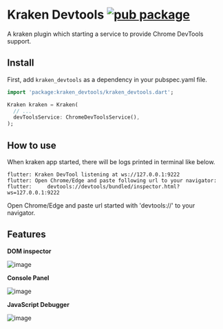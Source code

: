 # Kraken Devtools [![pub package](https://img.shields.io/pub/v/kraken_devtools.svg)](https://pub.dev/packages/kraken_devtools)

A kraken plugin which starting a service to provide Chrome DevTools support.

## Install

First, add `kraken_devtools` as a dependency in your pubspec.yaml file.

```dart
import 'package:kraken_devtools/kraken_devtools.dart';

Kraken kraken = Kraken(
  // ...
  devToolsService: ChromeDevToolsService(),
);
```

## How to use

When kraken app started, there will be logs printed in terminal like below.
```
flutter: Kraken DevTool listening at ws://127.0.0.1:9222
flutter: Open Chrome/Edge and paste following url to your navigator:
flutter:     devtools://devtools/bundled/inspector.html?ws=127.0.0.1:9222
```

Open Chrome/Edge and paste url started with 'devtools://' to your navigator.

## Features

**DOM inspector**

![image](https://user-images.githubusercontent.com/4409743/116355211-1dfbca00-a82c-11eb-8904-5839c14f5393.png)

**Console Panel**

![image](https://user-images.githubusercontent.com/4409743/116355389-5dc2b180-a82c-11eb-98e5-4bd9e7456904.png)

**JavaScript Debugger**

![image](https://user-images.githubusercontent.com/4409743/116355613-aaa68800-a82c-11eb-93f4-b2fcbcbbd0ba.png)
